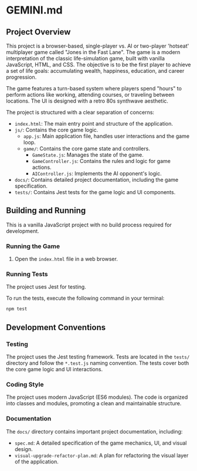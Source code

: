 # GEMINI.md

## Project Overview

This project is a browser-based, single-player vs. AI or two-player 'hotseat' multiplayer game called "Jones in the Fast Lane". The game is a modern interpretation of the classic life-simulation game, built with vanilla JavaScript, HTML, and CSS. The objective is to be the first player to achieve a set of life goals: accumulating wealth, happiness, education, and career progression.

The game features a turn-based system where players spend "hours" to perform actions like working, attending courses, or traveling between locations. The UI is designed with a retro 80s synthwave aesthetic.

The project is structured with a clear separation of concerns:
-   `index.html`: The main entry point and structure of the application.
-   `js/`: Contains the core game logic.
    -   `app.js`: Main application file, handles user interactions and the game loop.
    -   `game/`: Contains the core game state and controllers.
        -   `GameState.js`: Manages the state of the game.
        -   `GameController.js`: Contains the rules and logic for game actions.
        -   `AIController.js`: Implements the AI opponent's logic.
-   `docs/`: Contains detailed project documentation, including the game specification.
-   `tests/`: Contains Jest tests for the game logic and UI components.

## Building and Running

This is a vanilla JavaScript project with no build process required for development.

### Running the Game

1.  Open the `index.html` file in a web browser.

### Running Tests

The project uses Jest for testing.

To run the tests, execute the following command in your terminal:

```bash
npm test
```

## Development Conventions

### Testing

The project uses the Jest testing framework. Tests are located in the `tests/` directory and follow the `*.test.js` naming convention. The tests cover both the core game logic and UI interactions.

### Coding Style

The project uses modern JavaScript (ES6 modules). The code is organized into classes and modules, promoting a clean and maintainable structure.

### Documentation

The `docs/` directory contains important project documentation, including:
-   `spec.md`: A detailed specification of the game mechanics, UI, and visual design.
-   `visual-upgrade-refactor-plan.md`: A plan for refactoring the visual layer of the application.
